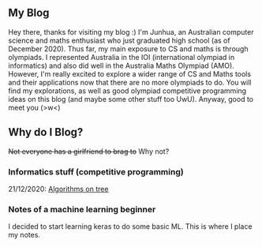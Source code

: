 ## My Blog

Hey there, thanks for visiting my blog :) I'm Junhua, an Australian computer science and maths enthusiast who just graduated high school (as of December 2020). Thus far, my main exposure to CS and maths is through olympiads. I represented Australia in the IOI (international olympiad in informatics) and also did well in the Australia Maths Olympiad (AMO). However, I'm really excited to explore a wider range of CS and Maths tools and their applications now that there are no more olympiads to do. You will find my explorations, as well as good olympiad competitive programming ideas on this blog (and maybe some other stuff too UwU). Anyway, good to meet you (>w<) 

## Why do I Blog?
~~Not everyone has a girlfriend to brag to~~ Why not?
### Informatics stuff (competitive programming)
[//]: # (Lmao this is how you do markdown)
21/12/2020: [Algorithms on tree](https://anonymous3141.github.io/informatics/Tree1)

### Notes of a machine learning beginner
I decided to start learning keras to do some basic ML. This is where I place my notes.
